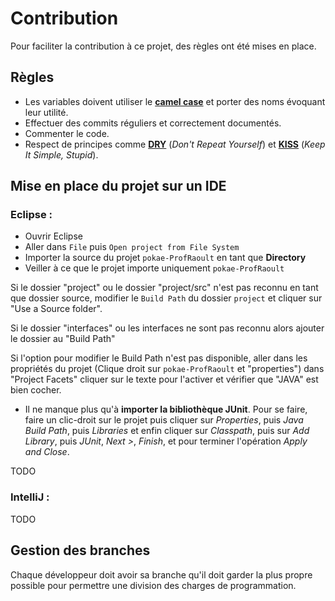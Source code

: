 # Contribution
Pour faciliter la contribution à ce projet, des règles ont été mises en place.

## Règles 
- Les variables doivent utiliser le <a href="https://fr.wikipedia.org/wiki/Camel_case">**camel case**</a> et porter des noms évoquant leur utilité.
- Effectuer des commits réguliers et correctement documentés.
- Commenter le code.
- Respect de principes comme <a href="https://fr.wikipedia.org/wiki/Ne_vous_r%C3%A9p%C3%A9tez_pas">**DRY**</a> (*Don't Repeat Yourself*) et <a href="https://fr.wikipedia.org/wiki/Principe_KISS">**KISS**</a> (*Keep It Simple, Stupid*).

## Mise en place du projet sur un IDE
### Eclipse :
- Ouvrir Eclipse
- Aller dans ```File``` puis ```Open project from File System```
- Importer la source du projet ```pokae-ProfRaoult``` en tant que **Directory**
- Veiller à ce que le projet importe uniquement ```pokae-ProfRaoult```

Si le dossier "project" ou le dossier "project/src" n'est pas reconnu en tant que dossier source, modifier le ```Build Path``` du dossier ```project``` et cliquer sur "Use a Source folder".

Si le dossier "interfaces" ou les interfaces ne sont pas reconnu alors ajouter le dossier au "Build Path"

Si l'option pour modifier le Build Path n'est pas disponible, aller dans les propriétés du projet (Clique droit sur ```pokae-ProfRaoult``` et "properties") dans "Project Facets" cliquer sur le texte pour l'activer et vérifier que "JAVA" est bien cocher.
 
- Il ne manque plus qu'à **importer la bibliothèque JUnit**. Pour se faire, faire un clic-droit sur le projet puis cliquer sur *Properties*, puis *Java Build Path*, puis *Libraries* et enfin cliquer sur *Classpath*, puis sur *Add Library*, puis *JUnit*, *Next >*, *Finish*, et pour terminer l'opération *Apply and Close*.  

TODO

### IntelliJ : 
TODO

## Gestion des branches
Chaque développeur doit avoir sa branche qu'il doit garder la plus propre possible pour permettre une division des charges de programmation.
 

